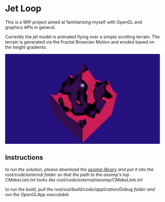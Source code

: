 # Jet Loop

This is a WIP project aimed at familiarizing myself with OpenGL and graphics APIs in general.

Currently the jet model is animated flying over a simple scrolling terrain. The terrain is generated via the Fractal Brownian Motion and eroded based on the height gradients. 

![render image](root/assets/images/cover.png "Viewport screenshot")


## Instructions
*to run the solution, please download the [assimp library](https://github.com/assimp/assimp/blob/master/Build.md) and put it into the root/code/external folder so that the path to the assimp's top CMakeLists.txt looks like root/code/external/assimp/CMakeLists.txt*

*to run the build, pull the root/out/build/code/application/Debug folder and run the OpenGLApp executable*
